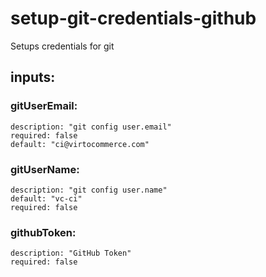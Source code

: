 # setup-git-credentials-github
Setups credentials for git
## inputs:
### gitUserEmail:
    description: "git config user.email"
    required: false
    default: "ci@virtocommerce.com"
### gitUserName:
    description: "git config user.name"
    default: "vc-ci"
    required: false
### githubToken:
    description: "GitHub Token"
    required: false